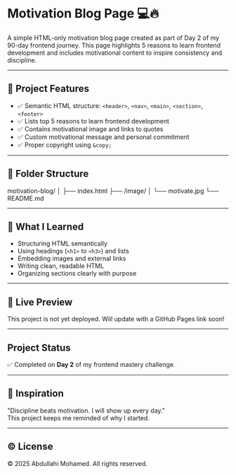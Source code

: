 # Motivation Blog Page 💻🔥

A simple HTML-only motivation blog page created as part of Day 2 of my 90-day frontend journey. This page highlights 5 reasons to learn frontend development and includes motivational content to inspire consistency and discipline.

---

## 🚀 Project Features

- ✅ Semantic HTML structure: `<header>`, `<nav>`, `<main>`, `<section>`, `<footer>`
- ✅ Lists top 5 reasons to learn frontend development
- ✅ Contains motivational image and links to quotes
- ✅ Custom motivational message and personal commitment
- ✅ Proper copyright using `&copy;`

---

## 📂 Folder Structure

motivation-blog/
│
├── index.html
├── /image/
│ └── motivate.jpg
└── README.md

---

## 🧠 What I Learned

- Structuring HTML semantically
- Using headings (`<h1>` to `<h3>`) and lists
- Embedding images and external links
- Writing clean, readable HTML
- Organizing sections clearly with purpose

---

## 🔗 Live Preview

This project is not yet deployed. Will update with a GitHub Pages link soon!

---

## Project Status

✅ Completed on **Day 2** of my frontend mastery challenge.

---

## 🙌 Inspiration

"Discipline beats motivation. I will show up every day."  
This project keeps me reminded of why I started.

---

## ©️ License

&copy; 2025 Abdullahi Mohamed. All rights reserved.
